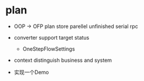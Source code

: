# plan

- OOP -> OFP
  plan
  store
  parellel unfinished
  serial
 rpc


- converter support target status
  - OneStepFlowSettings
- context distinguish business and system

- 实现一个Demo


